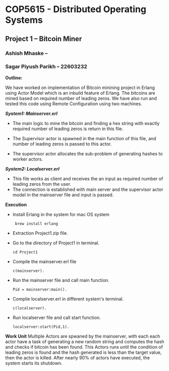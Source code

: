 
# COP5615 - Distributed Operating Systems

## Project 1 – Bitcoin Miner

### Ashish Mhaske –

### Sagar Piyush Parikh – 22603232

**Outline:**

We have worked on implementation of Bitcoin minining project in Erlang using Actor Model which is an inbuild feature of Erlang. The bitcoins are mined based on required number of leading zeros. We have also run and tested this code using Remote Configuration using two machines.

***System1: Mainserver.erl***

 - The main logic to mine the bitcoin and finding a hex string with exactly required number of leading zeros is return in this file.

- The Supervisor actor is spawned in the main function of this file, and number of leading zeros is passed to this actor.

- The supervisor actor allocates the sub-problem of generating hashes to worker actors.

***System2: Localserver.erl***

- This file works as client and receives the an input as required number of leading zeros from the user.
- The connection is established with main server and the supervisor actor model in the mainserver file and input is passed.

**Execution**

- Install Erlang in the system for mac OS system

    ``
brew install erlang``
- Extraction Project1.zip file.
- Go to the directory of Project1 in terminal.

  ``cd Project1``
- Compile the mainserver.erl file

	``c(mainserver).``
- Run the mainserver file and call main function.

	``Pid = mainserver:main().``
- Complie localserver.erl in different  system's terminal.

	``c(localserver).``
- Run localserver file and call start function.

	``localserver:start(Pid,1).	``
	
**Work Unit**
Multiple Actors are spwaned by the mainserver, with each each actor have a task of generating a new random string and computes the hash and checks if bitcoin has been found. This Actors runs until the condition of leading zeros is found and the hash generated is less than the target value, then the actor is killed. After nearly 90% of actors have executed, the system starts its shutdown.
	

